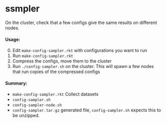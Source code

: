 ssmpler
===

On the cluster,
 check that a few configs give the same results on different nodes.


#### Usage:

  0. Edit `make-config-sampler.rkt` with configurations you want to run
  1. Run `make-config-sampler.rkt`
  2. Compress the configs, move them to the cluster
  3. Run `./config-sampler.sh` on the cluster.
     This will spawn a few nodes that run copies of the compressed configs


#### Summary:

- `make-config-sampler.rkt` Collect datasets 
- `config-sampler.sh`
- `config-sampler-node.sh`
- `config-sampler.tar.gz` generated file, `config-sampler.sh` expects this to be unzipped.
